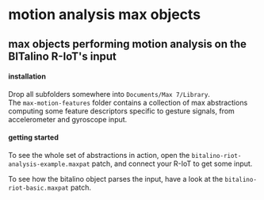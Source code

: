 # motion analysis max objects

## max objects performing motion analysis on the BITalino R-IoT's input

#### installation

Drop all subfolders somewhere into `Documents/Max 7/Library`.  
The `max-motion-features` folder contains a collection of max abstractions
computing some feature descriptors specific to gesture signals,
from accelerometer and gyroscope input.  

#### getting started

To see the whole set of abstractions in action, open the
`bitalino-riot-analysis-example.maxpat` patch, and connect your R-IoT
to get some input.

To see how the bitalino object parses the input, have a look at the
`bitalino-riot-basic.maxpat` patch.